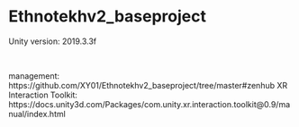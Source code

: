 # Ethnotekhv2_baseproject

Unity version: 2019.3.3f
<p> &nbsp </p> 
management: https://github.com/XY01/Ethnotekhv2_baseproject/tree/master#zenhub
XR Interaction Toolkit: https://docs.unity3d.com/Packages/com.unity.xr.interaction.toolkit@0.9/manual/index.html

